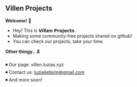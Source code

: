 ## **Villen Projects**

**Welcome!** 🏴
- Hey! This is 𝗩𝗶𝗹𝗹𝗲𝗻 𝗣𝗿𝗼𝗷𝗲𝗰𝘁𝘀.
- Making some community-free projects shared on github!
- You can check our projects, take your time.

**Other thingy..** 🎗️ <br> <br>
◾ Our page: villen.luzias.xyz <br>
◾ Contact us: luziailetisim@gmail.com <br>
◾ And more soon! <br>
